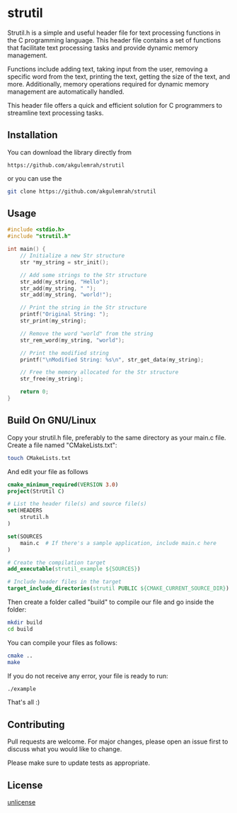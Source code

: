 # strutil

Strutil.h is a simple and useful header file for text processing functions in the C programming language. This header file contains a set of functions that facilitate text processing tasks and provide dynamic memory management.

Functions include adding text, taking input from the user, removing a specific word from the text, printing the text, getting the size of the text, and more. Additionally, memory operations required for dynamic memory management are automatically handled.

This header file offers a quick and efficient solution for C programmers to streamline text processing tasks.

## Installation

You can download the library directly from 
```
https://github.com/akgulemrah/strutil
```
or you can use the 
```bash
git clone https://github.com/akgulemrah/strutil
```


## Usage

```c
#include <stdio.h>
#include "strutil.h"

int main() {
    // Initialize a new Str structure
    str *my_string = str_init();

    // Add some strings to the Str structure
    str_add(my_string, "Hello");
    str_add(my_string, " ");
    str_add(my_string, "world!");

    // Print the string in the Str structure
    printf("Original String: ");
    str_print(my_string);

    // Remove the word "world" from the string
    str_rem_word(my_string, "world");

    // Print the modified string
    printf("\nModified String: %s\n", str_get_data(my_string);

    // Free the memory allocated for the Str structure
    str_free(my_string);

    return 0;
}
```

## Build On GNU/Linux
Copy your strutil.h file, preferably to the same directory as your main.c file. Create a file named "CMakeLists.txt":
```bash
touch CMakeLists.txt
```

And edit your file as follows
```cmake
cmake_minimum_required(VERSION 3.0)
project(StrUtil C)

# List the header file(s) and source file(s)
set(HEADERS
    strutil.h
)

set(SOURCES
    main.c  # If there's a sample application, include main.c here
)

# Create the compilation target
add_executable(strutil_example ${SOURCES})

# Include header files in the target
target_include_directories(strutil PUBLIC ${CMAKE_CURRENT_SOURCE_DIR})

```

Then create a folder called "build" to compile our file and go inside the folder:
```bash
mkdir build
cd build
```

You can compile your files as follows: 
```bash
cmake ..
make
```

If you do not receive any error, your file is ready to run:
```bash
./example
```

That's all :)

## Contributing

Pull requests are welcome. For major changes, please open an issue first
to discuss what you would like to change.

Please make sure to update tests as appropriate.


## License

[unlicense](https://unlicense.org/)
